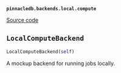 **`pinnacledb.backends.local.compute`** 

[Source code](https://github.com/SuperDuperDB/pinnacledb/blob/main/pinnacledb/backends/local/compute.py)

## `LocalComputeBackend` 

```python
LocalComputeBackend(self)
```
A mockup backend for running jobs locally.

